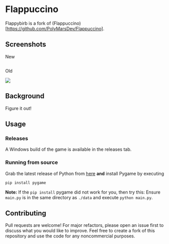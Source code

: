 # Flappuccino

Flappybirb is a fork of (Flappuccino)[https://github.com/PolyMarsDev/Flappuccino].
## Screenshots

New

![]()

Old

![](https://img.itch.zone/aW1hZ2UvODg3MDQ0LzUwMDQzOTkuZ2lm/original/vd0wHu.gif) 

## Background
Figure it out!

## Usage
### Releases
A Windows build of the game is available in the releases tab.
### Running from source
Grab the latest release of Python from [here](https://www.python.org/downloads/) **and** install Pygame by executing
```console
pip install pygame
```

**Note:** If the ``pip install`` pygame did not work for you, then try this:
Ensure ``main.py`` is in the same directory as ``./data`` and execute  ``python main.py``.

## Contributing
Pull requests are welcome! For major refactors, please open an issue first to discuss what you would like to improve. Feel free to create a fork of this repository and use the code for any noncommercial purposes.
